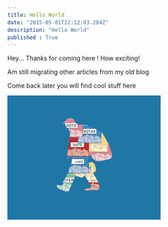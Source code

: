 ```yaml
---
title: Hello World
date: "2015-05-01T22:12:03.284Z"
description: "Hello World"
published : True
---
```


Hey... Thanks for coming here ! How exciting!

Am still migrating other articles from my old blog

Come back later you will find cool stuff here

![Chinese Salty Egg](./migration.png)
